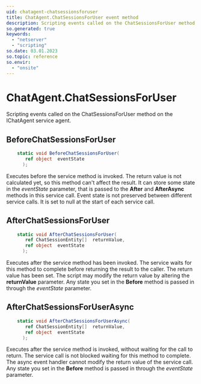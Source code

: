 ```yaml
---
uid: chatagent-chatsessionsforuser
title: ChatAgent.ChatSessionsForUser event method
description: Scripting events called on the ChatSessionsForUser method on the ChatAgent service agent.
so.generated: true
keywords:
  - "netserver"
  - "scripting"
so.date: 03.01.2023
so.topic: reference
so.envir:
  - "onsite"
---
```

# ChatAgent.ChatSessionsForUser

Scripting events called on the <see cref='M:SuperOffice.CRM.Services.IChatAgent.ChatSessionsForUser'>ChatSessionsForUser</see> method on the <see cref='IChatAgent'>IChatAgent</see>  service agent.

## BeforeChatSessionsForUser
```cs
    static void BeforeChatSessionsForUser(
       ref object  eventState
      );
```
Executes before the service method is invoked.
The return value is not calculated yet, so this method can't affect the result.
It can store some state in the *eventState* parameter, that is passed to the **After** and **AfterAsync** methods in this service call.
Event state is not preserved between different service calls. It is set to null at the start of each service call.
## AfterChatSessionsForUser
```cs
    static void AfterChatSessionsForUser(
       ref ChatSessionEntity[]  returnValue,
       ref object  eventState
      );
```
Executes after the service method has been invoked. The service waits for this method to complete before returning the result to the caller.
The return value has been set. The script may modify the return value by altering the **returnValue** parameter.
Any state you set in the **Before** method is passed in through the *eventState* parameter.
## AfterChatSessionsForUserAsync
```cs
    static void AfterChatSessionsForUserAsync(
       ref ChatSessionEntity[]  returnValue,
       ref object  eventState
      );
```
Executes after the service method is invoked, without waiting for the call to return.
The service call is not blocked waiting for this method to complete.
The async event handler cannot modify the return value of the service call.
Any state you set in the **Before** method is passed in through the *eventState* parameter.

